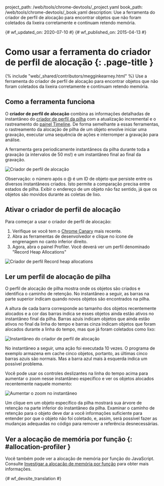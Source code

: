 project_path: /web/tools/chrome-devtools/_project.yaml
book_path: /web/tools/chrome-devtools/_book.yaml
description: Use a ferramenta do criador de perfil de alocação para encontrar objetos que não foram coletados da lixeira corretamente e continuam retendo memória.

{# wf_updated_on: 2020-07-10 #}
{# wf_published_on: 2015-04-13 #}

# Como usar a ferramenta do criador de perfil de alocação {: .page-title }

{% include "web/_shared/contributors/megginkearney.html" %}
Use a ferramenta do criador de perfil de alocação para encontrar objetos que não foram coletados da lixeira corretamente e continuam retendo memória.


## Como a ferramenta funciona

O **criador de perfil de alocação** combina as informações detalhadas de instantâneo do
[criador de perfil da pilha](/web/tools/chrome-devtools/profile/memory-problems/heap-snapshots)
com a atualização incremental e o rastreamento do
[painel Timeline](/web/tools/chrome-devtools/profile/evaluate-performance/timeline-tool).
De forma semelhante a essas ferramentas, o rastreamento da alocação de pilha de um objeto envolve iniciar uma gravação,
executar uma sequência de ações e interromper a gravação para análise.

A ferramenta gera periodicamente instantâneos da pilha durante toda a gravação (a intervalos de 50 ms!) e um instantâneo final ao final da gravação.

![Criador de perfil de alocação](imgs/object-tracker.png)

Observação: o número após o @ é um ID de objeto que persiste entre os diversos instantâneos criados. Isto permite a comparação precisa entre estados de pilha. Exibir o endereço de um objeto não faz sentido, já que os objetos são movidos durante as coletas de lixo.

## Ativar o criador de perfil de alocação

Para começar a usar o criador de perfil de alocação:

1. Verifique se você tem o [Chrome Canary](https://www.google.com/intl/en/chrome/browser/canary.html) mais recente.
2. Abra as ferramentas de desenvolvedor e clique no ícone de engrenagem no canto inferior direito.
3. Agora, abra o painel Profiler. Você deverá ver um perfil denominado "Record Heap Allocations"

![Criador de perfil Record heap allocations](imgs/record-heap.png)

## Ler um perfil de alocação de pilha

O perfil de alocação de pilha mostra onde os objetos são criados e identifica o caminho de retenção.
No instantâneo a seguir, as barras na parte superior indicam quando novos objetos são encontrados na pilha.

A altura de cada barra corresponde ao tamanho dos objetos recentemente alocados
e a cor das barras indica se esses objetos ainda estão ativos no instantâneo final da pilha.
Barras azuis indicam objetos que ainda estão ativos no final da linha do tempo e
barras cinza indicam objetos que foram alocados durante a linha do tempo,
mas que já foram coletados como lixo:

![Instantâneo do criador de perfil de alocação](imgs/collected.png)

No instantâneo a seguir, uma ação foi executada 10 vezes.
O programa de exemplo armazena em cache cinco objetos, portanto, as últimas cinco barras azuis são normais.
Mas a barra azul mais à esquerda indica um possível problema.

Você pode usar os controles deslizantes na linha do tempo acima para aumentar o zoom nesse instantâneo específico
e ver os objetos alocados recentemente naquele momento:

![Aumentar o zoom no instantâneo](imgs/sliders.png)

Um clique em um objeto específico da pilha mostrará sua árvore de retenção na parte inferior do instantâneo da pilha. Examinar o caminho de retenção para o objeto deve dar a você informações suficiente para entender por que o objeto não foi coletado, e, assim, será possível fazer as mudanças adequadas no código para remover a referência desnecessárias.

## Ver a alocação de memória por função {: #allocation-profiler }

Você também pode ver a alocação de memória por função do JavaScript. Consulte
[Investigar a alocação de memória por função](index#allocation-profile) para
obter mais informações.


{# wf_devsite_translation #}
